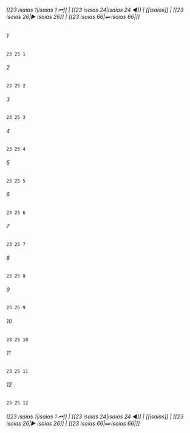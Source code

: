 
###### [[23 isaías 1|isaías 1 ⏮]] | [[23 isaías 24|isaías 24 ◀]] | [[isaías]] | [[23 isaías 26|▶ isaías 26]] | [[23 isaías 66|⏭ isaías 66|]]

###### 1
``` verse
23 25 1 
```
###### 2
``` verse
23 25 2 
```
###### 3
``` verse
23 25 3 
```
###### 4
``` verse
23 25 4 
```
###### 5
``` verse
23 25 5 
```
###### 6
``` verse
23 25 6 
```
###### 7
``` verse
23 25 7 
```
###### 8
``` verse
23 25 8 
```
###### 9
``` verse
23 25 9 
```
###### 10
``` verse
23 25 10 
```
###### 11
``` verse
23 25 11 
```
###### 12
``` verse
23 25 12 
```

###### [[23 isaías 1|isaías 1 ⏮]] | [[23 isaías 24|isaías 24 ◀]] | [[isaías]] | [[23 isaías 26|▶ isaías 26]] | [[23 isaías 66|⏭ isaías 66|]]

